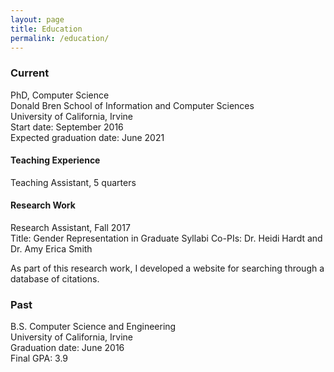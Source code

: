```yaml
---
layout: page
title: Education
permalink: /education/
---
```


### Current
PhD, Computer Science  
Donald Bren School of Information and Computer Sciences  
University of California, Irvine  
Start date: September 2016  
Expected graduation date: June 2021

#### Teaching Experience
Teaching Assistant, 5 quarters

#### Research Work
Research Assistant, Fall 2017  
Title: Gender Representation in Graduate Syllabi
Co-PIs: Dr. Heidi Hardt and Dr. Amy Erica Smith

As part of this research work, I developed a website for searching through a database of citations.

### Past
B.S. Computer Science and Engineering  
University of California, Irvine  
Graduation date: June 2016  
Final GPA: 3.9
